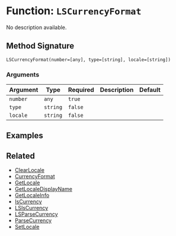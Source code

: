 [comment]: # (Note: This documentation is generated dynamically in the build process.  To modify the contents, change the javadoc on the _invoke method of the BIF class)

# Function: `LSCurrencyFormat`

No description available.

## Method Signature

```
LSCurrencyFormat(number=[any], type=[string], locale=[string])
```

### Arguments


| Argument | Type | Required | Description | Default |
|----------|------|----------|-------------|---------|
| `number` | `any` | `true` |  |  |
| `type` | `string` | `false` |  |  |
| `locale` | `string` | `false` |  |  |

## Examples



## Related

  * [ClearLocale](./ClearLocale.md)
  * [CurrencyFormat](./CurrencyFormat.md)
  * [GetLocale](./GetLocale.md)
  * [GetLocaleDisplayName](./GetLocaleDisplayName.md)
  * [GetLocaleInfo](./GetLocaleInfo.md)
  * [IsCurrency](./IsCurrency.md)
  * [LSIsCurrency](./LSIsCurrency.md)
  * [LSParseCurrency](./LSParseCurrency.md)
  * [ParseCurrency](./ParseCurrency.md)
  * [SetLocale](./SetLocale.md)
